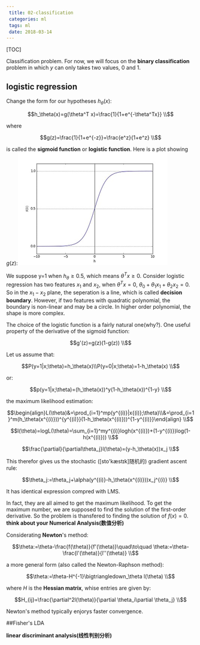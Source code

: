 ```yaml
---
 title: 02-classification
 categories: ml
 tags: ml
 date: 2018-03-14
---
```


[TOC]

Classification problem. For now, we will focus on the **binary classification** problem in which $y$ can only takes two values, 0 and 1.

## logistic regression

Change the form for our hypotheses $h_\theta(x)$:

$$h_\theta(x)=g(\theta^T x)=\frac{1}{1+e^{-\theta^Tx}} \\$$

where

$$g(z)=\frac{1}{1+e^{-z}}=\frac{e^z}{1+e^z} \\$$

is called the **sigmoid function** or **logistic function**. Here is a plot showing $g(z)$:![sigmoid function](imgs\sigmoid.jpg)

We suppose y=1 when $h_\theta \ge 0.5$, which means $\theta^Tx \ge 0$. Consider logistic regression has two features $x_1$ and $x_2$, when $\theta^Tx = 0$, $\theta_0+\theta_1 x_1+\theta_2x_2=0$. So in the $x_1-x_2$ plane, the seperation is a line, which is called **decision boundary**. However, if two features with quadratic polynomial, the boundary is non-linear and may be a circle. In higher order polynomial, the shape is more complex. 

The choice of the logistic function is a fairly natural one(why?). One useful property of the derivative of the sigmoid function:

$$g'(z)=g(z)(1-g(z)) \\$$

Let us assume that:

$$P(y=1|x;\theta)=h_\theta(x)\\P(y=0|x;\theta)=1-h_\theta(x) \\$$

or:

$$p(y=1|x;\theta)=(h_\theta(x))^y(1-h_\theta(x))^{1-y} \\$$

the maximum likelihood estimation:

$$\begin{align}L(\theta)&=\prod_{i=1}^mp(y^{(i)}|x{(i)};\theta)\\&=\prod_{i=1}^m(h_\theta(x^{(i)}))^{y^{(i)}}(1-h_\theta(x^{(i)}))^{1-y^{(i)}}\end{align} \\$$

$$l(\theta)=logL(\theta)=\sum_{i=1}^my^{(i)}logh(x^{(i)})+(1-y^{(i)})log(1-h(x^{(i)})) \\$$

$$\frac{\partial}{\partial\theta_j}l(\theta)=(y-h_\theta(x))x_j \\$$

This therefor gives us the stochastic ([sto'kæstɪk]随机的) gradient ascent rule:

$$\theta_j:=\theta_j+\alpha(y^{(i)}-h_\theta(x^{(i)}))x_j^{(i)} \\$$

It has identical  expression compred with LMS. 

In fact, they are all aimed to get the maximum likelihood.  To get the maximum number, we are supposed to find the solution of the first-order derivative. So the problem is thansfered to finding the solution of $f(x)=0$. **think about your Numerical Analysis(数值分析)**

Considerating **Newton**'s  method:

$$\theta:=\theta-\frac{f(\theta)}{f'(\theta)}\quad\to\quad \theta:=\theta-\frac{l'(\theta)}{l''(\theta)} \\$$

a more general form (also called the Newton-Raphson method):

$$\theta:=\theta-H^{-1}\bigtriangledown_\theta l(\theta) \\$$

where $H$ is the **Hessian matrix**, whise entries are given by:

$$H_{ij}=\frac{\partial^2l(\theta)}{\partial \theta_i\partial \theta_j} \\$$

Newton's method typically enjorys faster convergence.

##Fisher's LDA

**linear discriminant analysis(线性判别分析)**

